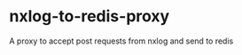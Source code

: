 nxlog-to-redis-proxy
====================

A proxy to accept post requests from nxlog and send to redis
